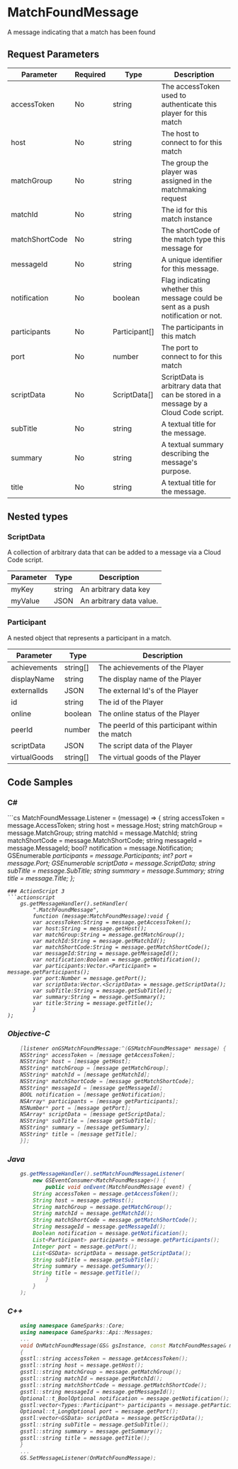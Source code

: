 
# MatchFoundMessage


A message indicating that a match has been found


## Request Parameters

Parameter | Required | Type | Description
--------- | -------- | ---- | -----------
accessToken | No | string | The accessToken used to authenticate this player for this match
host | No | string | The host to connect to for this match
matchGroup | No | string | The group the player was assigned in the matchmaking request
matchId | No | string | The id for this match instance
matchShortCode | No | string | The shortCode of the match type this message for
messageId | No | string | A unique identifier for this message.
notification | No | boolean | Flag indicating whether this message could be sent as a push notification or not.
participants | No | Participant[] | The participants in this match
port | No | number | The port to connect to for this match
scriptData | No | ScriptData[] | ScriptData is arbitrary data that can be stored in a message by a Cloud Code script.
subTitle | No | string | A textual title for the message.
summary | No | string | A textual summary describing the message's purpose.
title | No | string | A textual title for the message.

## Nested types

### ScriptData

A collection of arbitrary data that can be added to a message via a Cloud Code script.

Parameter | Type | Description
--------- | ---- | -----------
myKey | string | An arbitrary data key
myValue | JSON | An arbitrary data value.

### Participant

A nested object that represents a participant in a match.

Parameter | Type | Description
--------- | ---- | -----------
achievements | string[] | The achievements of the Player
displayName | string | The display name of the Player
externalIds | JSON | The external Id's of the Player
id | string | The id of the Player
online | boolean | The online status of the Player
peerId | number | The peerId of this participant within the match
scriptData | JSON | The script data of the Player
virtualGoods | string[] | The virtual goods of the Player


## Code Samples

<h3>C#</h3>
```cs
	MatchFoundMessage.Listener = (message) => {
	string accessToken = message.AccessToken; 
	string host = message.Host; 
	string matchGroup = message.MatchGroup; 
	string matchId = message.MatchId; 
	string matchShortCode = message.MatchShortCode; 
	string messageId = message.MessageId; 
	bool? notification = message.Notification; 
	GSEnumerable<var> participants = message.Participants; 
	int? port = message.Port; 
	GSEnumerable<GSData> scriptData = message.ScriptData; 
	string subTitle = message.SubTitle; 
	string summary = message.Summary; 
	string title = message.Title; 
	};

```
### ActionScript 3
```actionscript
	gs.getMessageHandler().setHandler(
		".MatchFoundMessage",
		function (message:MatchFoundMessage):void {
		var accessToken:String = message.getAccessToken(); 
		var host:String = message.getHost(); 
		var matchGroup:String = message.getMatchGroup(); 
		var matchId:String = message.getMatchId(); 
		var matchShortCode:String = message.getMatchShortCode(); 
		var messageId:String = message.getMessageId(); 
		var notification:Boolean = message.getNotification(); 
		var participants:Vector.<Participant> = message.getParticipants(); 
		var port:Number = message.getPort(); 
		var scriptData:Vector.<ScriptData> = message.getScriptData(); 
		var subTitle:String = message.getSubTitle(); 
		var summary:String = message.getSummary(); 
		var title:String = message.getTitle(); 
		}
);

```
### Objective-C
```objectivec
	[listener onGSMatchFoundMessage:^(GSMatchFoundMessage* message) {
	NSString* accessToken = [message getAccessToken]; 
	NSString* host = [message getHost]; 
	NSString* matchGroup = [message getMatchGroup]; 
	NSString* matchId = [message getMatchId]; 
	NSString* matchShortCode = [message getMatchShortCode]; 
	NSString* messageId = [message getMessageId]; 
	BOOL notification = [message getNotification]; 
	NSArray* participants = [message getParticipants]; 
	NSNumber* port = [message getPort]; 
	NSArray* scriptData = [message getScriptData]; 
	NSString* subTitle = [message getSubTitle]; 
	NSString* summary = [message getSummary]; 
	NSString* title = [message getTitle]; 
	}];

```
### Java
```java
	gs.getMessageHandler().setMatchFoundMessageListener(
		new GSEventConsumer<MatchFoundMessage>() {
			public void onEvent(MatchFoundMessage event) {
		String accessToken = message.getAccessToken(); 
		String host = message.getHost(); 
		String matchGroup = message.getMatchGroup(); 
		String matchId = message.getMatchId(); 
		String matchShortCode = message.getMatchShortCode(); 
		String messageId = message.getMessageId(); 
		Boolean notification = message.getNotification(); 
		List<Participant> participants = message.getParticipants(); 
		Integer port = message.getPort(); 
		List<GSData> scriptData = message.getScriptData(); 
		String subTitle = message.getSubTitle(); 
		String summary = message.getSummary(); 
		String title = message.getTitle(); 
			}
		}
	);
```
### C++
```cpp
	using namespace GameSparks::Core;
	using namespace GameSparks::Api::Messages;
	...
	void OnMatchFoundMessage(GS& gsInstance, const MatchFoundMessage& message)
	{
	gsstl::string accessToken = message.getAccessToken(); 
	gsstl::string host = message.getHost(); 
	gsstl::string matchGroup = message.getMatchGroup(); 
	gsstl::string matchId = message.getMatchId(); 
	gsstl::string matchShortCode = message.getMatchShortCode(); 
	gsstl::string messageId = message.getMessageId(); 
	Optional::t_BoolOptional notification = message.getNotification(); 
	gsstl:vector<Types::Participant*> participants = message.getParticipants(); 
	Optional::t_LongOptional port = message.getPort(); 
	gsstl:vector<GSData> scriptData = message.getScriptData(); 
	gsstl::string subTitle = message.getSubTitle(); 
	gsstl::string summary = message.getSummary(); 
	gsstl::string title = message.getTitle(); 
	}
	...
	GS.SetMessageListener(OnMatchFoundMessage);
```

